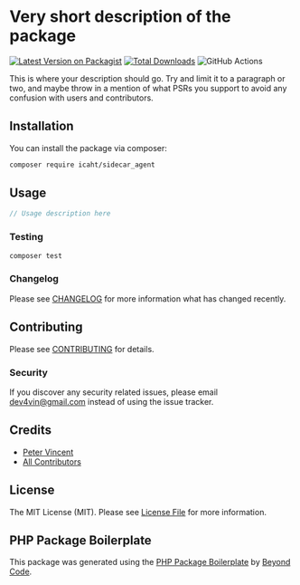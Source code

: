 # Very short description of the package

[![Latest Version on Packagist](https://img.shields.io/packagist/v/icaht/sidecar_agent.svg?style=flat-square)](https://packagist.org/packages/icaht/sidecar_agent)
[![Total Downloads](https://img.shields.io/packagist/dt/icaht/sidecar_agent.svg?style=flat-square)](https://packagist.org/packages/icaht/sidecar_agent)
![GitHub Actions](https://github.com/icaht/sidecar_agent/actions/workflows/main.yml/badge.svg)

This is where your description should go. Try and limit it to a paragraph or two, and maybe throw in a mention of what PSRs you support to avoid any confusion with users and contributors.

## Installation

You can install the package via composer:

```bash
composer require icaht/sidecar_agent
```

## Usage

```php
// Usage description here
```

### Testing

```bash
composer test
```

### Changelog

Please see [CHANGELOG](CHANGELOG.md) for more information what has changed recently.

## Contributing

Please see [CONTRIBUTING](CONTRIBUTING.md) for details.

### Security

If you discover any security related issues, please email dev4vin@gmail.com instead of using the issue tracker.

## Credits

-   [Peter Vincent](https://github.com/icaht)
-   [All Contributors](../../contributors)

## License

The MIT License (MIT). Please see [License File](LICENSE.md) for more information.

## PHP Package Boilerplate

This package was generated using the [PHP Package Boilerplate](https://laravelpackageboilerplate.com) by [Beyond Code](http://beyondco.de/).
